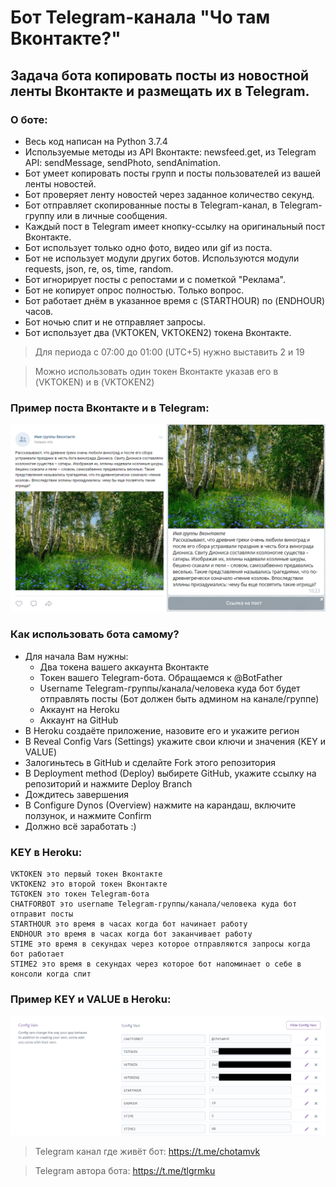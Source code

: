 # Бот Telegram-канала "Чо там Вконтакте?"

## Задача бота копировать посты из новостной ленты Вконтакте и размещать их в Telegram.

### О боте:
 - Весь код написан на Python 3.7.4
 - Используемые методы из API Вконтакте: newsfeed.get, из Telegram API: sendMessage, sendPhoto, sendAnimation.
 - Бот умеет копировать посты групп и посты пользователей из вашей ленты новостей.
 - Бот проверяет ленту новостей через заданное количество секунд.
 - Бот отправляет скопированные посты в Telegram-канал, в Telegram-группу или в личные сообщения.
 - Каждый пост в Telegram имеет кнопку-ссылку на оригинальный пост Вконтакте.
 - Бот использует только одно фото, видео или gif из поста.
 - Бот не использует модули других ботов. Используются модули requests, json, re, os, time, random.
 - Бот игнорирует посты с репостами и с пометкой "Реклама".
 - Бот не копирует опрос полностью. Только вопрос.
 - Бот работает днём в указанное время с (STARTHOUR) по (ENDHOUR) часов.
 - Бот ночью спит и не отправляет запросы.
 - Бот использует два (VKTOKEN, VKTOKEN2) токена Вконтакте.


>Для периода с 07:00 до 01:00 (UTC+5) нужно выставить 2 и 19

>Можно использовать один токен Вконтакте указав его в (VKTOKEN) и в (VKTOKEN2)

### Пример поста Вконтакте и в Telegram:
![Пример поста Вконтакте и в Telegram](https://github.com/tlgrmku/chotamvk/raw/master/Image.PNG)

### Как использовать бота самому?
 - Для начала Вам нужны:
	- Два токена вашего аккаунта Вконтакте
	- Токен вашего Telegram-бота. Обращаемся к @BotFather
	- Username Telegram-группы/канала/человека куда бот будет отправлять посты (Бот должен быть админом на канале/группе)
	- Аккаунт на Heroku
	- Аккаунт на GitHub
 - В Heroku создаёте приложение, назовите его и укажите регион
 - В Reveal Config Vars (Settings) укажите свои ключи и значения (KEY и VALUE)
 - Залогиньтесь в GitHub и сделайте Fork этого репозитория
 - В Deployment method (Deploy) выбирете GitHub, укажите ссылку на репозиторий и нажмите Deploy Branch
 - Дождитесь завершения
 - В Configure Dynos (Overview) нажмите на карандаш, включите ползунок, и нажмите Confirm
 - Должно всё заработать :)
 
### KEY в Heroku:
	VKTOKEN это первый токен Вконтакте
	VKTOKEN2 это второй токен Вконтакте
	TGTOKEN это токен Telegram-бота
	CHATFORBOT это username Telegram-группы/канала/человека куда бот отправит посты
	STARTHOUR это время в часах когда бот начинает работу
	ENDHOUR это время в часах когда бот заканчивает работу
	STIME это время в секундах через которое отправляются запросы когда бот работает
	STIME2 это время в секундах через которое бот напоминает о себе в консоли когда спит
	
### Пример KEY и VALUE в Heroku:
![Пример KEY и VALUE](https://github.com/tlgrmku/chotamvk/raw/master/Image2.png)

> Telegram канал где живёт бот: https://t.me/chotamvk

> Telegram автора бота: https://t.me/tlgrmku
